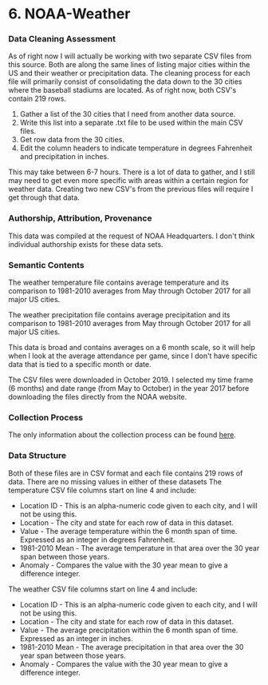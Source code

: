 # 6. NOAA-Weather


### Data Cleaning Assessment
As of right now I will actually be working with two separate CSV files from this source. Both are along the same lines of listing major cities within the US and their weather or precipitation data. The cleaning process for each file will primarily consist of consolidating the data down to the 30 cities where the baseball stadiums are located. As of right now, both CSV's contain 219 rows. 

1. Gather a list of the 30 cities that I need from another data source. 
2. Write this list into a separate .txt file to be used within the main CSV files.
3. Get row data from the 30 cities.
4. Edit the column headers to indicate temperature in degrees Fahrenheit and precipitation in inches.

This may take between 6-7 hours. There is a lot of data to gather, and I still may need to get even more specific with areas within a certain region for weather data. Creating two new CSV's from the previous files will require I get through that data.


### Authorship, Attribution, Provenance
This data was compiled at the request of NOAA Headquarters. I don't think individual authorship exists for these data sets.


### Semantic Contents
The weather temperature file contains average temperature and its comparison to 1981-2010 averages from May through October 2017 for all major US cities.

The weather precipitation file contains average precipitation and its comparison to 1981-2010 averages from May through October 2017 for all major US cities.

This data is broad and contains averages on a 6 month scale, so it will help when I look at the average attendance per game, since I don't have specific data that is tied to a specific month or date.

The CSV files were downloaded in October 2019. I selected my time frame (6 months) and date range (from May to October) in the year 2017 before downloading the files directly from the NOAA website.


### Collection Process
The only information about the collection process can be found [here]('https://www.ncdc.noaa.gov/cag/city/background'). 


### Data Structure
Both of these files are in CSV format and each file contains 219 rows of data. There are no missing values in either of these datasets The temperature CSV file columns start on line 4 and include:

* Location ID - This is an alpha-numeric code given to each city, and I will not be using this.
* Location - The city and state for each row of data in this dataset. 
* Value - The average temperature within the 6 month span of time. Expressed as an integer in degrees Fahrenheit.
* 1981-2010 Mean - The average temperature in that area over the 30 year span between those years.
* Anomaly - Compares the value with the 30 year mean to give a difference integer.


The weather CSV file columns start on line 4 and include:

* Location ID - This is an alpha-numeric code given to each city, and I will not be using this.
* Location - The city and state for each row of data in this dataset.
* Value - The average precipitation within the 6 month span of time. Expressed as an integer in inches.
* 1981-2010 Mean - The average precipitation in that area over the 30 year span between those years.
* Anomaly - Compares the value with the 30 year mean to give a difference integer.
